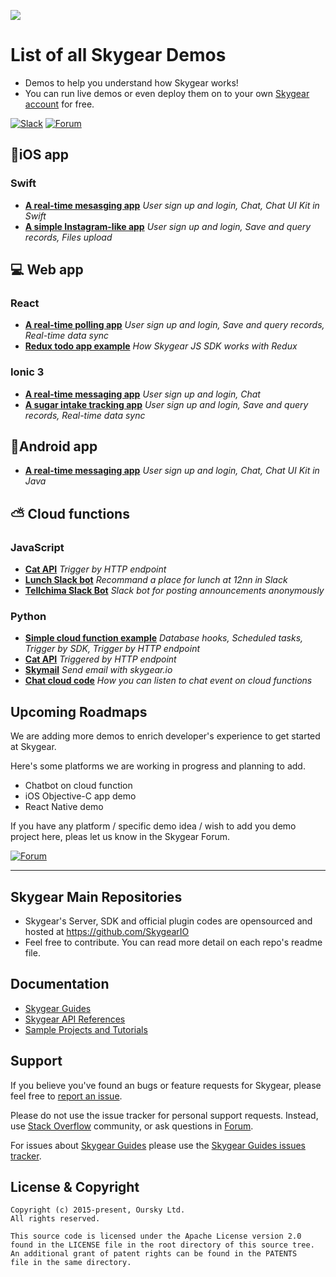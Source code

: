 ![](https://github.com/SkygearIO/skygear-server/raw/master/.github/skygear-logo.png)


# List of all Skygear Demos

* Demos to help you understand how Skygear works!
* You can run live demos or even deploy them on to your own [Skygear account](https://skygear.io) for free.

[![Slack](https://img.shields.io/badge/join-Slack-green.svg)](https://slack.skygear.io/)
[![Forum](https://img.shields.io/badge/join-Forum-green.svg)](https://discuss.skygear.io)

## 📱iOS app

### Swift

* [**A real-time mesasging app**](https://github.com/skygear-demo/SkygearChat-iOS-Demo)
    *User sign up and login, Chat, Chat UI Kit in Swift*
* [**A simple Instagram-like app**](https://github.com/skygear-demo/photo-app)
    *User sign up and login, Save and query records, Files upload*

## 💻 Web app

### React

* [**A real-time polling app**](https://github.com/skygear-demo/react-dinnerpoll)
    *User sign up and login, Save and query records, Real-time data sync*
* [**Redux todo app example**](https://github.com/skygear-demo/redux-todo-example)
    *How Skygear JS SDK works with Redux*

### Ionic 3

* [**A real-time messaging app**](https://github.com/skygear-demo/ionic3-chat-demo)
    *User sign up and login, Chat*
* [**A sugar intake tracking app**](https://github.com/skygear-demo/ionic-sanssugar)
    *User sign up and login, Save and query records, Real-time data sync*

## 📱Android app

* [**A real-time messaging app**](https://github.com/skygear-demo/android-chat-uikit-demo)
    *User sign up and login, Chat, Chat UI Kit in Java*

## ⛅ Cloud functions

### JavaScript

* [**Cat API**](https://github.com/skygear-demo/skygear-catapi-js)
    *Trigger by HTTP endpoint*
* [**Lunch Slack bot**](https://github.com/skygear-demo/skygear-lunchbot-js)
    *Recommand a place for lunch at 12nn in Slack*
* [**Tellchima Slack Bot**](https://github.com/skygear-demo/skygear-tellchima-js)
    *Slack bot for posting announcements anonymously*

### Python

* [**Simple cloud function example**](https://github.com/skygear-demo/cloud-code-quick-start/blob/master/cloud_code.py)
    *Database hooks, Scheduled tasks, Trigger by SDK, Trigger by HTTP endpoint*
* [**Cat API**](https://github.com/skygear-demo/skygear-catapi)
    *Triggered by HTTP endpoint*
* [**Skymail**](https://github.com/skygear-demo/skymail)
    *Send email with skygear.io*
* [**Chat cloud code**](https://github.com/skygear-demo/cloud-chat-demo-js)
    *How you can listen to chat event on cloud functions*

## Upcoming Roadmaps

We are adding more demos to enrich developer's experience to get started at Skygear.

Here's some platforms we are working in progress and planning to add.

* Chatbot on cloud function
* iOS Objective-C app demo
* React Native demo

If you have any platform / specific demo idea / wish to add you demo project here, pleas let us know in the Skygear Forum.

[![Forum](https://img.shields.io/badge/join-Forum-green.svg)](https://discuss.skygear.io)

---
## Skygear Main Repositories 

* Skygear's Server, SDK and official plugin codes are opensourced and hosted at https://github.com/SkygearIO
* Feel free to contribute. You can read more detail on each repo's readme file.

## Documentation
* [Skygear Guides](https://docs.skygear.io/guides/)
* [Skygear API References](https://docs.skygear.io/api-reference/)
* [Sample Projects and Tutorials](https://github.com/skygear-demo)

## Support

If you believe you've found an bugs or feature requests for Skygear, please feel
free to [report an issue](https://github.com/SkygearIO/skygear-server/issues).

Please do not use the issue tracker for personal support requests. Instead, use
[Stack Overflow](http://stackoverflow.com/questions/tagged/skygear) community,
or ask questions in [Forum](https://discuss.skygear.io).

For issues about [Skygear Guides](https://docs.skygear.io) please use the
[Skygear Guides issues tracker](https://github.com/skygeario/guides/issues).


## License & Copyright

```
Copyright (c) 2015-present, Oursky Ltd.
All rights reserved.

This source code is licensed under the Apache License version 2.0
found in the LICENSE file in the root directory of this source tree.
An additional grant of patent rights can be found in the PATENTS
file in the same directory.

```
